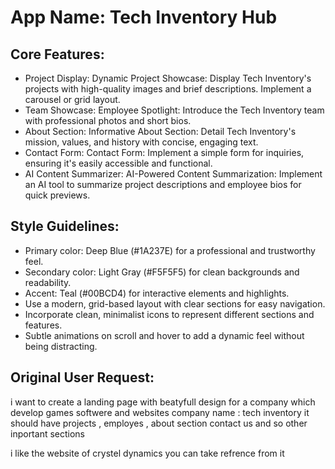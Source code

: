 # **App Name**: Tech Inventory Hub

## Core Features:

- Project Display: Dynamic Project Showcase: Display Tech Inventory's projects with high-quality images and brief descriptions. Implement a carousel or grid layout.
- Team Showcase: Employee Spotlight: Introduce the Tech Inventory team with professional photos and short bios.
- About Section: Informative About Section: Detail Tech Inventory's mission, values, and history with concise, engaging text.
- Contact Form: Contact Form: Implement a simple form for inquiries, ensuring it's easily accessible and functional.
- AI Content Summarizer: AI-Powered Content Summarization: Implement an AI tool to summarize project descriptions and employee bios for quick previews.

## Style Guidelines:

- Primary color: Deep Blue (#1A237E) for a professional and trustworthy feel.
- Secondary color: Light Gray (#F5F5F5) for clean backgrounds and readability.
- Accent: Teal (#00BCD4) for interactive elements and highlights.
- Use a modern, grid-based layout with clear sections for easy navigation.
- Incorporate clean, minimalist icons to represent different sections and features.
- Subtle animations on scroll and hover to add a dynamic feel without being distracting.

## Original User Request:
i want to create a landing page with beatyfull design for a company which develop games softwere and websites
company name : tech inventory
it should have projects , employes , about section contact us  and so other inportant sections 

i like the website of crystel dynamics you can take refrence from it
  